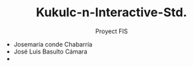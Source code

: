 <h1 align="center">
Kukulc-n-Interactive-Std.
</h1>
<div align="center">
Proyect FIS
</div>

  - Josemaría conde Chabarría 
  - José Luis Basulto Cámara
  -